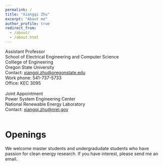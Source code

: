 ```yaml
---
permalink: /
title: "Xiangqi Zhu"
excerpt: "About me"
author_profile: true
redirect_from: 
  - /about/
  - /about.html
---
```


Assistant Professor 
<br>
School of Electrical Engineering and Computer Science 
<br>
Colllege of Engineering 
<br>
Oregon State University 
<br> 
Contact: xiangqi.zhu@oregonstate.edu
<br> 
Work phone: 541-737-5733
<br> 
Office: KEC 3095
<br> 
<br> 
Joint Appointment 
<br>
Power System Engineering Center 
<br>
National Renewable Energy Laboratory
<br> 
Contact: xiangqi.zhu@nrel.gov
<br> 
<br> 


Openings
==
<!-- We are looking for 2 self-motivated PhD students in the coming Fall 2025 with solid background of math and interests in deep learning to join our research group. If you are interested, please email me your CV and transcripts, and apply <a href="https://gradschool.oregonstate.edu/admissions">here</a>.  -->
We welcome master students and undergradudate students who have passion for clean energy research. If you have interest, please send me an email. 
